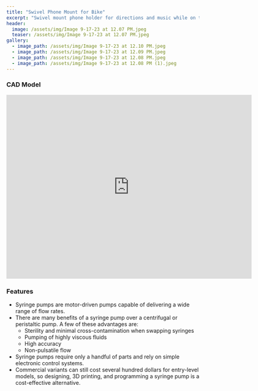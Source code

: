 ```yaml
---
title: "Swivel Phone Mount for Bike"
excerpt: "Swivel mount phone holder for directions and music while on the road."
header:
  image: /assets/img/Image 9-17-23 at 12.07 PM.jpeg
  teaser: /assets/img/Image 9-17-23 at 12.07 PM.jpeg
gallery:
  - image_path: /assets/img/Image 9-17-23 at 12.10 PM.jpeg
  - image_path: /assets/img/Image 9-17-23 at 12.09 PM.jpeg
  - image_path: /assets/img/Image 9-17-23 at 12.08 PM.jpeg
  - image_path: /assets/img/Image 9-17-23 at 12.08 PM (1).jpeg
---
```


### CAD Model
<iframe src="https://vanderbilt643.autodesk360.com/shares/public/SH512d4QTec90decfa6e2e583af8d298cd71?mode=embed" width="640" height="480" allowfullscreen="true" webkitallowfullscreen="true" mozallowfullscreen="true"  frameborder="0"></iframe>

### Features

* Syringe pumps are motor-driven pumps capable of delivering a wide range of flow rates.
* There are many benefits of a syringe pump over a centrifugal or peristaltic pump. A few of these advantages are:
  * Sterility and minimal cross-contamination when swapping syringes 
  * Pumping of highly viscous fluids
  * High accuracy
  * Non-pulsatile flow
* Syringe pumps require only a handful of parts and rely on simple electronic control systems.
* Commercial variants can still cost several hundred dollars for entry-level models, so designing, 3D printing, and programming a syringe pump is a cost-effective alternative. 


